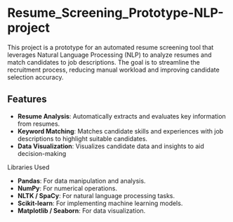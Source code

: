 # Resume_Screening_Prototype-NLP-project

This project is a prototype for an automated resume screening tool that leverages Natural Language Processing (NLP) to analyze resumes and match candidates to job descriptions. The goal is to streamline the recruitment process, reducing manual workload and improving candidate selection accuracy.

## Features
- **Resume Analysis**: Automatically extracts and evaluates key information from resumes.
- **Keyword Matching**: Matches candidate skills and experiences with job descriptions to highlight suitable candidates.
- **Data Visualization**: Visualizes candidate data and insights to aid decision-making

Libraries Used
- **Pandas**: For data manipulation and analysis.
- **NumPy**: For numerical operations.
- **NLTK / SpaCy**: For natural language processing tasks.
- **Scikit-learn**: For implementing machine learning models.
- **Matplotlib / Seaborn**: For data visualization.
